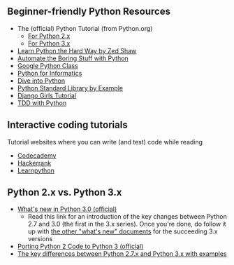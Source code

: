 ## Beginner-friendly Python Resources
- The (official) Python Tutorial (from Python.org)
  - [For Python 2.x](https://docs.python.org/2/tutorial/index.html)
  - [For Python 3.x](https://docs.python.org/3/tutorial/index.html)
- [Learn Python the Hard Way by Zed Shaw](http://learnpythonthehardway.org/book/)
- [Automate the Boring Stuff with Python](https://automatetheboringstuff.com/)
- [Google Python Class](https://developers.google.com/edu/python/)
- [Python for Informatics](http://pythonlearn.com/book.php)
- [Dive into Python](http://www.diveintopython.net/)
- [Python Standard Library by Example](http://doughellmann.com/pages/python-standard-library-by-example.html)
- [Django Girls Tutorial](http://tutorial.djangogirls.org/en/)
- [TDD with Python](http://chimera.labs.oreilly.com/books/1234000000754)

## Interactive coding tutorials
Tutorial websites where you can write (and test) code while reading
- [Codecademy](https://www.codecademy.com/learn/python)
- [Hackerrank](https://www.hackerrank.com/domains/python/py-introduction)
- [Learnpython](http://www.learnpython.org/)

## Python 2.x vs. Python 3.x
- [What's new in Python 3.0 (official)](https://docs.python.org/3/whatsnew/3.0.html)
  -  Read this link for an introduction of the key changes between Python 2.7 and 3.0 (the first in the 3.x series). Once you're done, do follow it up with [the other "what's new" documents](https://docs.python.org/3/whatsnew/) for the succeeding 3.x versions
- [Porting Python 2 Code to Python 3 (official)](https://docs.python.org/3/howto/pyporting.html)
- [The key differences between Python 2.7.x and Python 3.x with examples](http://sebastianraschka.com/Articles/2014_python_2_3_key_diff.html)

